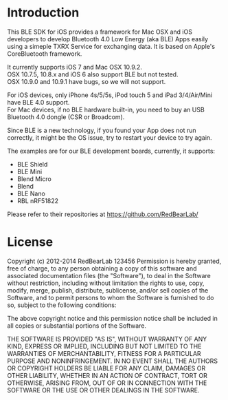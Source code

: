 
Introduction
============

This BLE SDK for iOS provides a framework for Mac OSX and iOS developers to develop Bluetooth 4.0 Low Energy (aka BLE) Apps easily using a simeple TXRX Service for exchanging data. It is based on Apple's CoreBluetooth framework.

It currently supports iOS 7 and Mac OSX 10.9.2.<br/>
OSX 10.7.5, 10.8.x and iOS 6 also support BLE but not tested.<br/>
OSX 10.9.0 and 10.9.1 have bugs, so we will not support.<br/>

For iOS devices, only iPhone 4s/5/5s, iPod touch 5 and iPad 3/4/Air/Mini have BLE 4.0 support.<br/>
For Mac devices, if no BLE hardware built-in, you need to buy an USB Bluetooth 4.0 dongle (CSR or Broadcom).<br/>

Since BLE is a new technology, if you found your App does not run correctly, it might be the OS issue, try to restart your device to try again.

The examples are for our BLE development boards, currently, it supports:<br/>
- BLE Shield
- BLE Mini
- Blend Micro
- Blend
- BLE Nano
- RBL nRF51822

Please refer to their repositories at https://github.com/RedBearLab/


License
=======

Copyright (c) 2012-2014 RedBearLab
123456
Permission is hereby granted, free of charge, to any person obtaining a copy
of this software and associated documentation files (the "Software"), to deal 
in the Software without restriction, including without limitation the rights 
to use, copy, modify, merge, publish, distribute, sublicense, and/or sell
copies of the Software, and to permit persons to whom the Software is
furnished to do so, subject to the following conditions:

The above copyright notice and this permission notice shall be included in all
copies or substantial portions of the Software.

THE SOFTWARE IS PROVIDED "AS IS", WITHOUT WARRANTY OF ANY KIND, EXPRESS OR
IMPLIED, INCLUDING BUT NOT LIMITED TO THE WARRANTIES OF MERCHANTABILITY,
FITNESS FOR A PARTICULAR PURPOSE AND NONINFRINGEMENT. IN NO EVENT SHALL THE
AUTHORS OR COPYRIGHT HOLDERS BE LIABLE FOR ANY CLAIM, DAMAGES OR OTHER 
LIABILITY, WHETHER IN AN ACTION OF CONTRACT, TORT OR OTHERWISE, ARISING FROM,
OUT OF OR IN CONNECTION WITH THE SOFTWARE OR THE USE OR OTHER DEALINGS IN THE
SOFTWARE.
